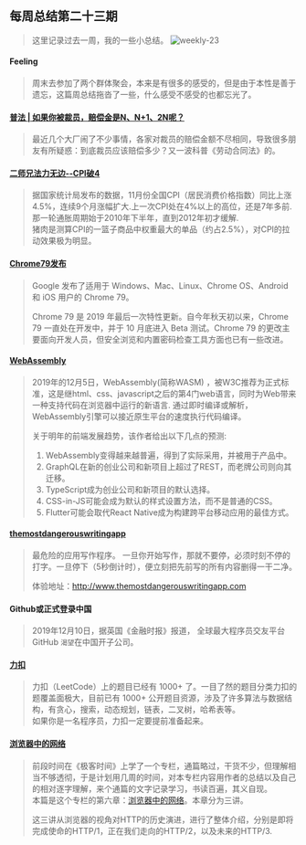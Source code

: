 ## 每周总结第二十三期
> 这里记录过去一周，我的一些小总结。
 ![weekly-23](http://img.liugezhou.online/weekly23.jpeg)
<!--more-->
#### Feeling
> 周末去参加了两个群体聚会，本来是有很多的感受的，但是由于本性是善于遗忘，这篇周总结拖沓了一些，什么感受不感受的也都忘光了。  

#### [普法 | 如果你被裁员，赔偿金是N、N+1、2N呢？](https://mp.weixin.qq.com/s/uFUhMlittAbNDcHWjLeZLA)   
> 最近几个大厂闹了不少事情，各家对裁员的赔偿金额不尽相同，导致很多朋友有所疑惑：到底裁员应该赔偿多少？又一波科普《劳动合同法》的。

#### [二师兄法力无边--CPI破4](https://mp.weixin.qq.com/s/DIxLlp9cbrcKm47WQX6oyQ)
> 据国家统计局发布的数据，11月份全国CPI（居民消费价格指数）同比上涨4.5%，连续9个月涨幅扩大.上一次CPI处在4%以上的高位，还是7年多前.那一轮通胀周期始于2010年下半年，直到2012年初才缓解.   
> 猪肉是测算CPI的一篮子商品中权重最大的单品（约占2.5%），对CPI的拉动效果极为明显。

#### [Chrome79发布](https://mp.weixin.qq.com/s/MEV6YhBUcpT82VryKsezgg)
> Google 发布了适用于 Windows、Mac、Linux、Chrome OS、Android 和 iOS 用户的 Chrome 79。
>
> Chrome 79 是 2019 年最后一次特性更新。自今年秋天初以来，Chrome 79 一直处在开发中，并于 10 月底进入 Beta 测试。Chrome 79 的更改主要面向开发人员，但安全浏览和内置密码检查工具方面也已有一些改进。

#### [WebAssembly](https://mp.weixin.qq.com/s/XxdrxkU5ZZKX4kcqIIXIQw)
> 2019年的12月5日，WebAssembly(简称WASM) ，被W3C推荐为正式标准，这是继html、css、javascript之后的第4门web语言，同时为Web带来一种支持代码在浏览器中运行的新语言. 
> 通过即时编译或解析，WebAssembly引擎可以接近原生平台的速度执行代码编译。   
>
> 关于明年的前端发展趋势，该作者给出以下几点的预测:
> 1. WebAssembly变得越来越普遍，得到了实际采用，并被用于产品中。        
> 2. GraphQL在新的创业公司和新项目上超过了REST，而老牌公司则向其迁移。      
> 3. TypeScript成为创业公司和新项目的默认选择。           
> 4. CSS-in-JS可能会成为默认的样式设置方法，而不是普通的CSS。     
> 5. Flutter可能会取代React Native成为构建跨平台移动应用的最佳方式。 

#### [themostdangerouswritingapp](https://github.com/maebert/themostdangerouswritingapp) 
> 最危险的应用写作程序。
> 一旦你开始写作，那就不要停，必须时刻不停的打字。一旦停下（5秒倒计时），便立刻把先前写的所有内容删得一干二净。
>
> 体验地址：http://www.themostdangerouswritingapp.com

#### Github或正式登录中国   
> 2019年12月10日，据英国《金融时报》报道， 全球最大程序员交友平台 GitHub `渴望`在中国开子公司。

#### [力扣](https://leetcode-cn.com/)
> 力扣（LeetCode）上的题目已经有 1000+ 了。一目了然的题目分类力扣的题覆盖面极大，目前已有 1000+ 公开题目资源，涉及了许多算法与数据结构，有贪心，搜索，动态规划，链表，二叉树，哈希表等。    
> 如果你是一名程序员，力扣一定要提前准备起来。

#### [浏览器中的网络](https://www.liugezhou.online/2019/12/10/No6.%E6%B5%8F%E8%A7%88%E5%99%A8%E4%B8%AD%E7%9A%84%E7%BD%91%E7%BB%9C/)
> 前段时间在《极客时间》上学了一个专栏，通篇略过，干货不少，但理解相当不够透彻，于是计划用几周的时间，对本专栏内容用作者的总结以及自己的相对逐字理解，来个通篇的文字记录学习，书读百遍，其义自现。  
> 本篇是这个专栏的第六章：[浏览器中的网络](https://www.liugezhou.online/2019/12/10/No6.%E6%B5%8F%E8%A7%88%E5%99%A8%E4%B8%AD%E7%9A%84%E7%BD%91%E7%BB%9C/)。本章分为三讲。    
>
> 这三讲从浏览器的视角对HTTP的历史演进，进行了整体介绍，分别是即将完成使命的HTTP/1，正在我们走向的HTTP/2，以及未来的HTTP/3.
